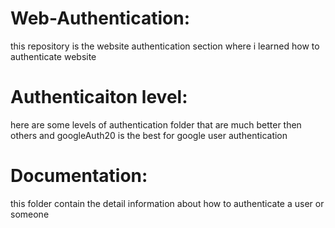 # Web-Authentication:
this repository is the website authentication section where i learned  how to authenticate website


# Authenticaiton level:
here are some levels of authentication folder  that are much better then others 
and googleAuth20 is the best for google user authentication

# Documentation:
this folder contain the  detail information about how to authenticate a user or someone  
